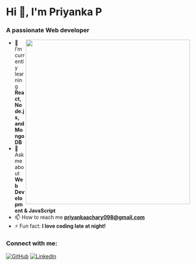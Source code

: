 # Hi 👋, I'm Priyanka P

### A passionate Web developer 

<img src="https://github.com/user-attachments/assets/3274b451-796f-46be-9b7b-4a7066ab6dc0" width="450" align="right">

- 🌱 I’m currently learning **React, Node.js, and MongoDB**
- 💬 Ask me about **Web Development & JavaScript**
- 📫 How to reach me **priyankaachary098@gmail.com**
- ⚡ Fun fact: **I love coding late at night!**

### Connect with me:
[![GitHub](https://img.shields.io/badge/GitHub-000?style=for-the-badge&logo=github)](https://github.com/Priyankaachary098)
[![LinkedIn](https://img.shields.io/badge/LinkedIn-0077B5?style=for-the-badge&logo=linkedin)](https://linkedin.com/in/priyanka-p-a5a15930b)
